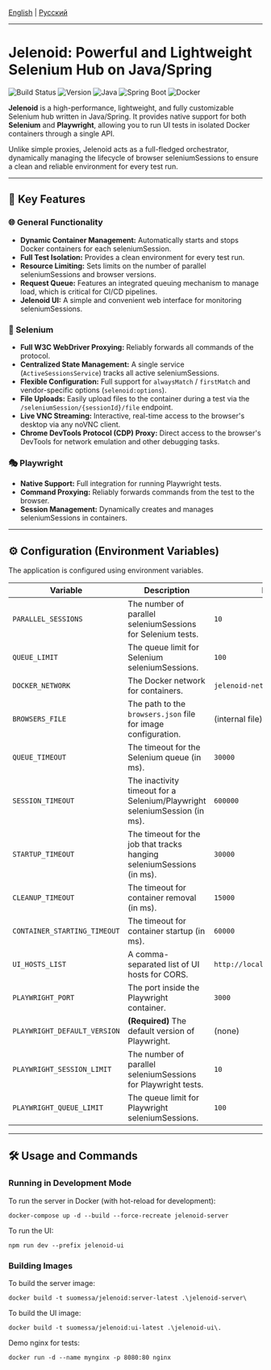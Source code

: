 [English](./README.md) | [Русский](./README_ru.md)

---

# Jelenoid: Powerful and Lightweight Selenium Hub on Java/Spring

![Build Status](https://img.shields.io/badge/build-passing-brightgreen)
![Version](https://img.shields.io/badge/version-1.0.0-blue)
![Java](https://img.shields.io/badge/Java-21-orange)
![Spring Boot](https://img.shields.io/badge/Spring%20Boot-3.5.0-brightgreen)
![Docker](https://img.shields.io/badge/Docker-Supported-blue)

**Jelenoid** is a high-performance, lightweight, and fully customizable Selenium hub written in Java/Spring. It provides native support for both **Selenium** and **Playwright**, allowing you to run UI tests in isolated Docker containers through a single API.

Unlike simple proxies, Jelenoid acts as a full-fledged orchestrator, dynamically managing the lifecycle of browser seleniumSessions to ensure a clean and reliable environment for every test run.

---

## 🚀 Key Features

### 🌐 General Functionality
- **Dynamic Container Management:** Automatically starts and stops Docker containers for each seleniumSession.
- **Full Test Isolation:** Provides a clean environment for every test run.
- **Resource Limiting:** Sets limits on the number of parallel seleniumSessions and browser versions.
- **Request Queue:** Features an integrated queuing mechanism to manage load, which is critical for CI/CD pipelines.
- **Jelenoid UI:** A simple and convenient web interface for monitoring seleniumSessions.


### 🤖 Selenium
- **Full W3C WebDriver Proxying:** Reliably forwards all commands of the protocol.
- **Centralized State Management:** A single service (`ActiveSessionsService`) tracks all active seleniumSessions.
- **Flexible Configuration:** Full support for `alwaysMatch` / `firstMatch` and vendor-specific options (`selenoid:options`).
- **File Uploads:** Easily upload files to the container during a test via the `/seleniumSession/{sessionId}/file` endpoint.
- **Live VNC Streaming:** Interactive, real-time access to the browser's desktop via any noVNC client.
- **Chrome DevTools Protocol (CDP) Proxy:** Direct access to the browser's DevTools for network emulation and other debugging tasks.

### 🎭 Playwright
- **Native Support:** Full integration for running Playwright tests.
- **Command Proxying:** Reliably forwards commands from the test to the browser.
- **Session Management:** Dynamically creates and manages seleniumSessions in containers.

---

## ⚙️ Configuration (Environment Variables)

The application is configured using environment variables.

| Variable                   | Description                                                      | Default Value                          |
| -------------------------- | ---------------------------------------------------------------- | -------------------------------------- |
| `PARALLEL_SESSIONS`        | The number of parallel seleniumSessions for Selenium tests.              | `10`                                   |
| `QUEUE_LIMIT`              | The queue limit for Selenium seleniumSessions.                           | `100`                                  |
| `DOCKER_NETWORK`           | The Docker network for containers.                               | `jelenoid-net`                         |
| `BROWSERS_FILE`            | The path to the `browsers.json` file for image configuration.     | (internal file)                        |
| `QUEUE_TIMEOUT`            | The timeout for the Selenium queue (in ms).                      | `30000`                                |
| `SESSION_TIMEOUT`          | The inactivity timeout for a Selenium/Playwright seleniumSession (in ms).| `600000`                               |
| `STARTUP_TIMEOUT`          | The timeout for the job that tracks hanging seleniumSessions (in ms).    | `30000`                                |
| `CLEANUP_TIMEOUT`          | The timeout for container removal (in ms).                       | `15000`                                |
| `CONTAINER_STARTING_TIMEOUT` | The timeout for container startup (in ms).                       | `60000`                                |
| `UI_HOSTS_LIST`            | A comma-separated list of UI hosts for CORS.                     | `http://localhost:80,http://localhost` |
| `PLAYWRIGHT_PORT`          | The port inside the Playwright container.                        | `3000`                                 |
| `PLAYWRIGHT_DEFAULT_VERSION`| **(Required)** The default version of Playwright.                | (none)                                 |
| `PLAYWRIGHT_SESSION_LIMIT` | The number of parallel seleniumSessions for Playwright tests.            | `10`                                   |
| `PLAYWRIGHT_QUEUE_LIMIT`   | The queue limit for Playwright seleniumSessions.                         | `100`                                  |

---

## 🛠️ Usage and Commands

### Running in Development Mode
To run the server in Docker (with hot-reload for development):
```shell
docker-compose up -d --build --force-recreate jelenoid-server
```

To run the UI:
```shell
npm run dev --prefix jelenoid-ui
```

### Building Images
To build the server image:
```shell
docker build -t suomessa/jelenoid:server-latest .\jelenoid-server\
```

To build the UI image:
```shell
docker build -t suomessa/jelenoid:ui-latest .\jelenoid-ui\.
```

Demo nginx for tests:
```shell
docker run -d --name mynginx -p 8080:80 nginx
```